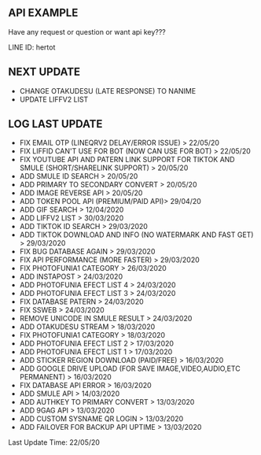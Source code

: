 ## API EXAMPLE ##

Have any request or question or want api key???

LINE ID: hertot


## NEXT UPDATE ##
- CHANGE OTAKUDESU (LATE RESPONSE) TO NANIME
- UPDATE LIFFV2 LIST


## LOG LAST UPDATE ##

- FIX EMAIL OTP (LINEQRV2 DELAY/ERROR ISSUE) > 22/05/20
- FIX LIFFID CAN'T USE FOR BOT (NOW CAN USE FOR BOT) > 22/05/20
- FIX YOUTUBE API AND PATERN LINK SUPPORT FOR TIKTOK AND SMULE (SHORT/SHARELINK SUPPORT) > 20/05/20
- ADD SMULE ID SEARCH > 20/05/20
- ADD PRIMARY TO SECONDARY CONVERT > 20/05/20
- ADD IMAGE REVERSE API > 20/05/20
- ADD TOKEN POOL API (PREMIUM/PAID API)> 29/04/20
- ADD GIF SEARCH > 12/04/2020
- ADD LIFFV2 LIST > 30/03/2020
- ADD TIKTOK ID SEARCH > 29/03/2020
- ADD TIKTOK DOWNLOAD AND INFO (NO WATERMARK AND FAST GET)  > 29/03/2020
- FIX BUG DATABASE AGAIN  > 29/03/2020
- FIX API PERFORMANCE (MORE FASTER) > 29/03/2020
- FIX PHOTOFUNIA1 CATEGORY > 26/03/2020
- ADD INSTAPOST > 24/03/2020
- ADD PHOTOFUNIA EFECT LIST 4 > 24/03/2020
- ADD PHOTOFUNIA EFECT LIST 3 > 24/03/2020
- FIX DATABASE PATERN > 24/03/2020
- FIX SSWEB > 24/03/2020
- REMOVE UNICODE IN SMULE RESULT > 24/03/2020
- ADD OTAKUDESU STREAM > 18/03/2020
- FIX PHOTOFUNIA1 CATEGORY > 18/03/2020
- ADD PHOTOFUNIA EFECT LIST 2 > 17/03/2020
- ADD PHOTOFUNIA EFECT LIST 1 > 17/03/2020
- ADD STICKER REGION DOWNLOAD (PAID/FREE) > 16/03/2020
- ADD GOOGLE DRIVE UPLOAD (FOR SAVE IMAGE,VIDEO,AUDIO,ETC PERMANENT) > 16/03/2020
- FIX DATABASE API ERROR > 16/03/2020
- ADD SMULE API > 14/03/2020
- ADD AUTHKEY TO PRIMARY CONVERT > 13/03/2020
- ADD 9GAG API > 13/03/2020
- ADD CUSTOM SYSNAME QR LOGIN > 13/03/2020
- ADD FAILOVER FOR BACKUP API UPTIME > 13/03/2020

Last Update Time: 22/05/20
